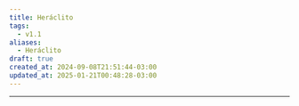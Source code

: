 ```yaml
---
title: Heráclito
tags:
  - v1.1
aliases:
  - Heráclito
draft: true
created_at: 2024-09-08T21:51:44-03:00
updated_at: 2025-01-21T00:48:28-03:00
---
```



---

